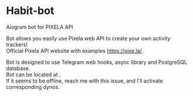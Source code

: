 # Habit-bot
Aiogram bot for PIXELA API

Bot allows you easily use Pixela web API to create your own activity trackers!<br/>
Official Pixela API website with examples <a>https://pixe.la/</a>.<br/> 

Bot is designed to use Telegram web hooks, async library and PostgreSQL database.<br/>
Bot can be located at .<br/>
If it seems to be offline, reach me with this issue, and I'll activate corresponding dynos.

